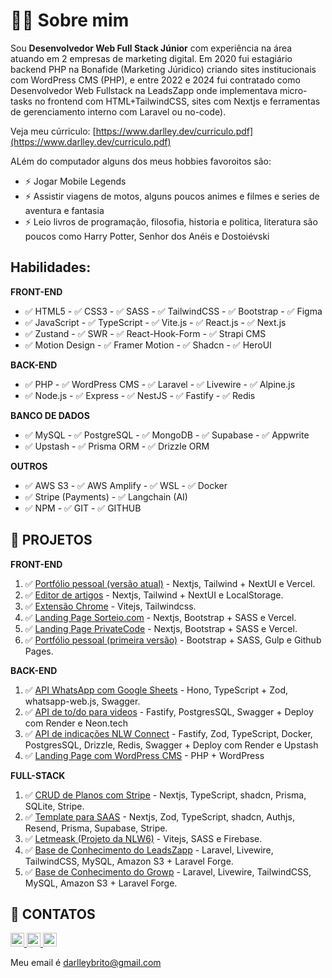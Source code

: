 # 👩‍💻 Sobre mim

Sou **Desenvolvedor Web Full Stack Júnior** com experiência na área atuando em 2 empresas de marketing digital. Em 2020 fui estagiário backend PHP na Bonafide (Marketing Júridico) criando sites institucionais com WordPress CMS (PHP), e entre 2022 e 2024 fui contratado como Desenvolvedor Web Fullstack na LeadsZapp onde implementava micro-tasks no frontend com HTML+TailwindCSS, sites com Nextjs e ferramentas de gerenciamento interno com Laravel ou no-code).

Veja meu cúrriculo: [https://www.darlley.dev/curriculo.pdf](https://www.darlley.dev/curriculo.pdf)

ALém do computador alguns dos meus hobbies favoroitos são:

- ⚡ Jogar Mobile Legends
- ⚡ Assistir viagens de motos, alguns poucos animes e filmes e series de aventura e fantasia
- ⚡ Leio livros de programação, filosofia, historia e politica, literatura são poucos como Harry Potter, Senhor dos Anéis e Dostoiévski

## Habilidades:

**FRONT-END**

- ✅ HTML5 - ✅ CSS3 - ✅ SASS - ✅ TailwindCSS - ✅ Bootstrap - ✅ Figma
- ✅ JavaScript - ✅ TypeScript - ✅ Vite.js - ✅ React.js - ✅ Next.js
- ✅ Zustand - ✅ SWR - ✅ React-Hook-Form - ✅ Strapi CMS
- ✅ Motion Design - ✅ Framer Motion - ✅ Shadcn - ✅ HeroUI

**BACK-END**

- ✅ PHP - ✅ WordPress CMS - ✅ Laravel - ✅ Livewire - ✅ Alpine.js
- ✅ Node.js - ✅ Express - ✅ NestJS - ✅ Fastify - ✅ Redis

**BANCO DE DADOS**

- ✅ MySQL - ✅ PostgreSQL - ✅ MongoDB - ✅ Supabase - ✅ Appwrite
- ✅ Upstash - ✅ Prisma ORM - ✅ Drizzle ORM

**OUTROS**

- ✅ AWS S3 - ✅ AWS Amplify - ✅ WSL - ✅ Docker
- ✅ Stripe (Payments) - ✅ Langchain (AI)
- ✅ NPM - ✅ GIT - ✅ GITHUB

## 🎉 PROJETOS 

**FRONT-END**

1. ✅ [Portfólio pessoal (versão atual)](https://darlley.dev/) - Nextjs, Tailwind + NextUI e Vercel.
1. ✅ [Editor de artigos](https://github.com/Darlley/editor) - Nextjs, Tailwind + NextUI e LocalStorage.
1. ✅ [Extensão Chrome](https://github.com/Darlley/vite-chrome-ext) - Vitejs, Tailwindcss.
1. ✅ [Landing Page Sorteio.com](https://sorteio-woad.vercel.app/) - Nextjs, Bootstrap + SASS e Vercel.
1. ✅ [Landing Page PrivateCode](https://privatecode.vercel.app/) - Nextjs, Bootstrap + SASS e Vercel.
1. ✅ [Portfólio pessoal (primeira versão)](https://darlley.github.io/) - Bootstrap + SASS, Gulp e Github Pages.

**BACK-END**

1. ✅ [API WhatsApp com Google Sheets](https://github.com/Darlley/hono-whatsapp-api) - Hono, TypeScript + Zod, whatsapp-web.js, Swagger.
1. ✅ [API de to/do para videos](https://github.com/Darlley/rseat-node-do-zero) - Fastify, PostgresSQL, Swagger + Deploy com Render e Neon.tech
1. ✅ [API de indicações NLW Connect](https://github.com/Darlley/nlw-connect-nodejs) - Fastify, Zod, TypeScript, Docker, PostgresSQL, Drizzle, Redis, Swagger + Deploy com Render e Upstash
1. ✅ [Landing Page com WordPress CMS](https://chacaracarazinho.com.br/) - PHP + WordPress

**FULL-STACK**

1. ✅ [CRUD de Planos com Stripe](https://github.com/Darlley/stripe-plans-crud) - Nextjs, TypeScript, shadcn, Prisma, SQLite, Stripe.
1. ✅ [Template para SAAS](https://saas-admin-website.vercel.app/) - Nextjs, Zod, TypeScript, shadcn, Authjs, Resend, Prisma, Supabase, Stripe.
1. ✅ [Letmeask (Projeto da NLW6)](https://letmeask-c49ed.web.app/) - Vitejs, SASS e Firebase.
1. ✅ [Base de Conhecimento do LeadsZapp](https://knowledge.leadszapp.com/) - Laravel, Livewire, TailwindCSS, MySQL, Amazon S3 + Laravel Forge.
1. ✅ [Base de Conhecimento do Growp](https://knowledge.growp.app/) - Laravel, Livewire, TailwindCSS, MySQL, Amazon S3 + Laravel Forge.

## 📲 CONTATOS

<a href="https://www.linkedin.com/in/darlleybrito/" target="_blank">
    <img src="https://img.shields.io/static/v1?message=LinkedIn&logo=linkedin&label=&color=0077B5&logoColor=white&labelColor=&style=for-the-badge" height="22" alt="linkedin logo"  />
  </a>
  <a href="https://twitter.com/darlley_brito" target="_blank">
    <img src="https://img.shields.io/static/v1?message=Twitter&logo=twitter&label=&color=1DA1F2&logoColor=white&labelColor=&style=for-the-badge" height="22" alt="twitter logo"  />
  </a>
  <a href="https://www.instagram.com/darlleybbf/" target="_blank">
    <img src="https://img.shields.io/static/v1?message=Instagram&logo=instagram&label=&color=E4405F&logoColor=white&labelColor=&style=for-the-badge" height="22" alt="instagram logo"  />
  </a>

Meu email é darlleybrito@gmail.com
